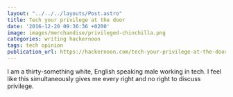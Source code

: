 ```yaml
---
layout: "../../../layouts/Post.astro"
title: Tech your privilege at the door
date: '2016-12-20 09:36:36 +0200'
image: images/merchandise/privileged-chinchilla.png
categories: writing hackernoon
tags: tech opinion
publication_url: https://hackernoon.com/tech-your-privilege-at-the-door-5d8da0c41c6b#.c32ghdfne
---
```


I am a thirty-something white, English speaking male working in tech. I feel like this simultaneously gives me every right and no right to discuss privilege.
